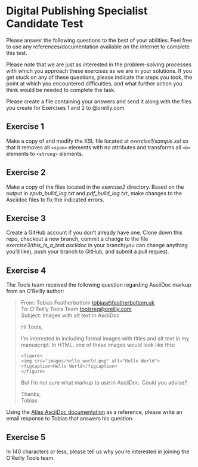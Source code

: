 # Digital Publishing Specialist Candidate Test

Please answer the following questions to the best of your abilities. Feel free to use any references/documentation available on the internet to complete this test.

Please note that we are just as interested in the problem-solving processes with which you approach these exercises as we are in your solutions. If you get stuck on any of these questions, please indicate the steps you took, the point at which you encountered difficulties, and what further action you think would be needed to complete the task.

Please create a file containing your answers and send it along with the files you create for Exercises 1 and 2 to @oreilly.com.

## Exercise 1

Make a copy of and modify the XSL file located at _exercise1/sample.xsl_ so that it removes all `<span>` elements with no attributes and transforms all `<b>` elements to `<strong>` elements.

## Exercise 2

Make a copy of the files located in the _exercise2_ directory. Based on the output in _epub\_build\_log.txt_ and _pdf\_build\_log.txt_, make changes to the Asciidoc files to fix the indicated errors.

## Exercise 3

Create a GitHub account if you don’t already have one. Clone down this repo, checkout a new branch, commit a change to the file _exercise3/this\_is\_a\_test.asciidoc_ in your branch(you can change anything you’d like), push your branch to GitHub, and submit a pull request.

## Exercise 4

The Tools team received the following question regarding AsciiDoc markup from an O’Reilly author:

> From: Tobias Featherbottom <tobias@featherbottom.uk> \
> To: O’Reilly Tools Team <toolsreq@oreilly.com> \
> Subject: Images with alt text in AsciiDoc 
> 
> Hi Tools,
> 
> I’m interested in including formal images with titles and alt text in my manuscript. In HTML, one of these images would look like this:
> ```
> <figure>
> <img src="images/hello_world.png" alt="Hello World">
> <figcaption>Hello World</figcaption>
> </figure>
> ```
>
> But I’m not sure what markup to use in AsciiDoc. Could you advise?
> 
> Thanks, \
> Tobias

Using the [Atlas AsciiDoc documentation](https://docs.atlas.oreilly.com/writing_in_asciidoc.html) as a reference, please write an email response to Tobias that answers his question.

## Exercise 5

In 140 characters or less, please tell us why you’re interested in joining the O’Reilly Tools team.

